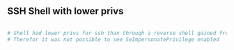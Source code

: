 
## SSH Shell with lower privs

```bash

# Shell had lower privs for ssh than through a reverse shell gained from the IIS web server
# Therefor it was not possible to see SeImpersonatePrivilege enabled

```